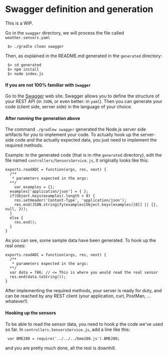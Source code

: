 # Swagger definition and generation

This is a WIP.

Go in the `swagger` directory, we will process the file called `weather.sensors.yaml`

```
 $> ./gradle clean swagger
```
Then, as explained in the README.md generated in the `generated` directory:
```
 $> cd generated
 $> npm install
 $> node index.js
```

#### If you are not 100% familiar with `Swagger`
Go to the [Swagger](http://swagger.io/) web site.
Swagger allows you to define the structure of your REST API (in `JSON`, or even better: in `yaml`).
Then you can generate your code (client side, server side) in the language of your choice.

#### After running the generation above
The command `./gradlew swagger` generated the Node.js server side artifacts for you to implement your code.
To actually hook up the server-side code and the actually expected data, you just need to implement the required methods.

Example:
In the generated code (that is in rthe `generated` directory), edit the file named `controllers/SensorsService.js`, it originally looks like this:
```
exports.readADC = function(args, res, next) {
  /**
   * parameters expected in the args:
  **/
    var examples = {};
  examples['application/json'] = { };
  if(Object.keys(examples).length > 0) {
    res.setHeader('Content-Type', 'application/json');
    res.end(JSON.stringify(examples[Object.keys(examples)[0]] || {}, null, 2));
  }
  else {
    res.end();
  }
}
```
As you can see, some sample data have been generated.
To hook up the real ones:
```
exports.readADC = function(args, res, next) {
  /**
   * parameters expected in the args:
  **/
  var data = 786; // <= This is where you would read the real sensor
  res.end(data.toString());
}
```

After implementing the required methods, your server is ready for duty, and can be reached by any REST client (your application, curl, PostMan, ... whatever!).

#### Hooking up the sensors
To be able to read the sensor data, you need to hook p the code we've used so far.
In `controllers.SensorsService.js`, add a line like this:
```
 var BME280 = require('../../../bme280.js').BME280;
```
and you are pretty much done, all the rest is downhill.
